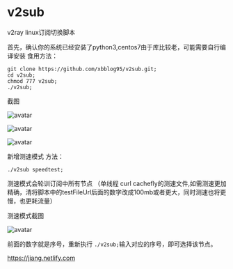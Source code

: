 # v2sub
v2ray linux订阅切换脚本

首先，确认你的系统已经安装了python3,centos7由于库比较老，可能需要自行编译安装
食用方法：

``````
git clone https://github.com/xbblog95/v2sub.git;
cd v2sub;
chmod 777 v2sub;
./v2sub;
``````

截图

![avatar](https://i.loli.net/2019/05/13/5cd8d8df5020330894.png)

![avatar](https://i.loli.net/2019/05/13/5cd9071919ba651195.png)

![avatar](https://i.loli.net/2019/05/13/5cd907192b00a64490.png)

新增测速模式
方法：
``````shell
./v2sub speedtest; 
``````

测速模式会轮训订阅中所有节点 （单线程 curl cachefly的测速文件,如需测速更加精确，清将脚本中的testFileUrl后面的数字改成100mb或者更大，同时测速也将更慢，也更耗流量）

测速模式截图

![avatar](https://i.loli.net/2019/05/13/5cd9550ca95ef63725.png)

前面的数字就是序号，重新执行
``./v2sub;``输入对应的序号，即可选择该节点。


https://jiang.netlify.com